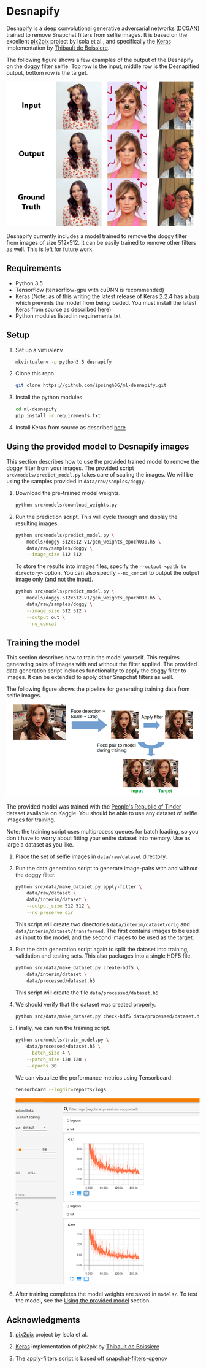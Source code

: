 # Desnapify

Desnapify is a deep convolutional generative adversarial networks (DCGAN)
trained to remove Snapchat filters from selfie images.
It is based on the excellent [pix2pix](https://phillipi.github.io/pix2pix) project by Isola et al.,
and specifically the [Keras](https://github.com/tdeboissiere/DeepLearningImplementations/tree/master/pix2pix)
implementation by [Thibault de Boissiere](https://github.com/tdeboissiere).

The following figure shows a few examples of the output of the Desnapify on the doggy filter selfie.
Top row is the input, middle row is the Desnapified output, bottom row is the target.

![Desnapification of the doggy filter](/docs/figures/sample_results.jpg?raw=true "Desnapification of the doggy filter")


Desnapify currently includes a model trained to remove the doggy filter from images of size 512x512.
It can be easily trained to remove other filters as well.
This is left for future work.

## Requirements

* Python 3.5
* Tensorflow (tensorflow-gpu with cuDNN is recommended)
* Keras
(Note: as of this writing the latest release of Keras 2.2.4 has a
[bug](https://github.com/keras-team/keras/issues/10648#issuecomment-441090611)
which prevents the model from being loaded. You must install the latest Keras from source as described
[here](https://github.com/keras-team/keras#installation))
* Python modules listed in requirements.txt

## Setup

1. Set up a virtualenv
   ```bash
   mkvirtualenv -p python3.5 desnapify
   ```

2. Clone this repo
   ```bash
   git clone https://github.com/ipsingh06/ml-desnapify.git
   ```

3. Install the python modules
   ```bash
   cd ml-desnapify
   pip install -r requirements.txt
   ```
4. Install Keras from source as described [here](https://github.com/keras-team/keras#installation)


## <a name="predict"></a> Using the provided model to Desnapify images

This section describes how to use the provided trained model to remove the doggy filter from your images.
The provided script `src/models/predict_model.py` takes care of scaling the images.
We will be using the samples provided in `data/raw/samples/doggy`.

1. Download the pre-trained model weights.
   ```bash
   python src/models/download_weights.py
   ```

2. Run the prediction script. This will cycle through and display the resulting images.
   ```bash
   python src/models/predict_model.py \
       models/doggy-512x512-v1/gen_weights_epoch030.h5 \
       data/raw/samples/doggy \
       --image_size 512 512
   ```

   To store the results into images files, specify the `--output <path to directory>` option.
   You can also specify `--no_concat` to output the output image only (and not the input).
   ```bash
   python src/models/predict_model.py \
       models/doggy-512x512-v1/gen_weights_epoch030.h5 \
       data/raw/samples/doggy \
       --image_size 512 512 \
       --output out \
       --no_concat
   ```

## <a name="train"></a> Training the model

This section describes how to train the model yourself.
This requires generating pairs of images with and without the filter applied.
The provided data generation script includes functionality to apply the doggy filter to images.
It can be extended to apply other Snapchat filters as well.


The following figure shows the pipeline for generating training data from selfie images.
![Data pipeline](/docs/figures/data_pipeline.png?raw=true "Data pipeline")


The provided model was trained with the [People's Republic of Tinder](https://www.kaggle.com/chrisroths/peoples-republic-of-tinder-1)
dataset available on Kaggle.
You should be able to use any dataset of selfie images for training.

Note: the training script uses multiprocess queues for batch loading, so you don't have to worry
about fitting your entire dataset into memory. Use as large a dataset as you like.


1. Place the set of selfie images in `data/raw/dataset` directory.

2. Run the data generation script to generate image-pairs with and without the doggy filter.
   ```bash
   python src/data/make_dataset.py apply-filter \
       data/raw/dataset \
       data/interim/dataset \
       --output_size 512 512 \
       --no_preserve_dir
   ```
   This script will create two directories `data/interim/dataset/orig` and `data/interim/dataset/transformed`.
   The first contains images to be used as input to the model, and the second images to be used as the target.

3. Run the data generation script again to split the dataset into training, validation and testing sets.
   This also packages into a single HDF5 file.
   ```bash
   python src/data/make_dataset.py create-hdf5 \
       data/interim/dataset \
       data/processed/dataset.h5
   ```
   This script will create the file `data/processed/dataset.h5`

3. We should verify that the dataset was created properly.
   ```bash
   python src/data/make_dataset.py check-hdf5 data/processed/dataset.h5
   ```

4. Finally, we can run the training script.
   ```bash
   python src/models/train_model.py \
       data/processed/dataset.h5 \
       --batch_size 4 \
       --patch_size 128 128 \
       --epochs 30
   ```

   We can visualize the performance metrics using Tensorboard:
   ```bash
   tensorboard --logdir=reports/logs
   ```
   ![Tensorboard](/docs/figures/training_tensorboard.png?raw=true "Tensorboard")

5. After training completes the model weights are saved in `models/`.
   To test the model, see the [Using the provided model](#predict) section.


## Acknowledgments

1. [pix2pix](https://phillipi.github.io/pix2pix) project by Isola et al.

2. [Keras](https://github.com/tdeboissiere/DeepLearningImplementations/tree/master/pix2pix)
implementation of pix2pix by [Thibault de Boissiere](https://github.com/tdeboissiere)

3. The apply-filters script is based off [snapchat-filters-opencv](https://github.com/charlielito/snapchat-filters-opencv)
